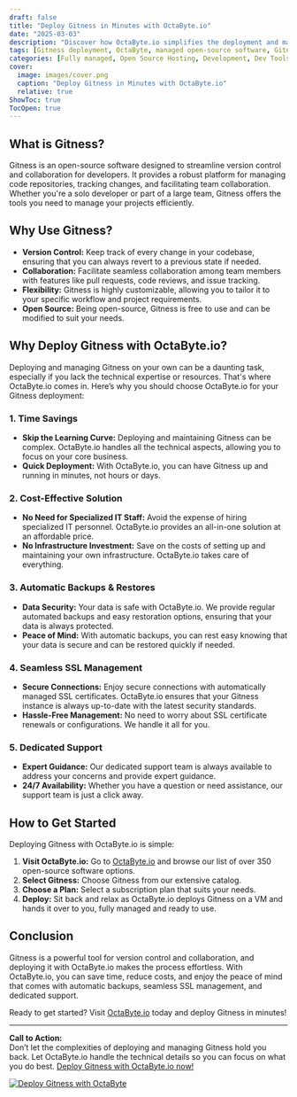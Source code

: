 ```yaml
---
draft: false
title: "Deploy Gitness in Minutes with OctaByte.io"
date: "2025-03-03"
description: "Discover how OctaByte.io simplifies the deployment and management of Gitness, a powerful open-source software. Save time, reduce costs, and enjoy seamless SSL management, automatic backups, and expert support—all in one place."
tags: [Gitness deployment, OctaByte, managed open-source software, Gitness hosting, automatic backups, SSL management, cost-effective IT solutions, open-source software support]
categories: [Fully managed, Open Source Hosting, Development, Dev Tools]
cover:
  image: images/cover.png
  caption: "Deploy Gitness in Minutes with OctaByte.io"
  relative: true
ShowToc: true
TocOpen: true
---
```



## What is Gitness?

Gitness is an open-source software designed to streamline version control and collaboration for developers. It provides a robust platform for managing code repositories, tracking changes, and facilitating team collaboration. Whether you're a solo developer or part of a large team, Gitness offers the tools you need to manage your projects efficiently.

## Why Use Gitness?

- **Version Control:** Keep track of every change in your codebase, ensuring that you can always revert to a previous state if needed.
- **Collaboration:** Facilitate seamless collaboration among team members with features like pull requests, code reviews, and issue tracking.
- **Flexibility:** Gitness is highly customizable, allowing you to tailor it to your specific workflow and project requirements.
- **Open Source:** Being open-source, Gitness is free to use and can be modified to suit your needs.

## Why Deploy Gitness with OctaByte.io?

Deploying and managing Gitness on your own can be a daunting task, especially if you lack the technical expertise or resources. That's where OctaByte.io comes in. Here’s why you should choose OctaByte.io for your Gitness deployment:

### 1. **Time Savings**
   - **Skip the Learning Curve:** Deploying and maintaining Gitness can be complex. OctaByte.io handles all the technical aspects, allowing you to focus on your core business.
   - **Quick Deployment:** With OctaByte.io, you can have Gitness up and running in minutes, not hours or days.

### 2. **Cost-Effective Solution**
   - **No Need for Specialized IT Staff:** Avoid the expense of hiring specialized IT personnel. OctaByte.io provides an all-in-one solution at an affordable price.
   - **No Infrastructure Investment:** Save on the costs of setting up and maintaining your own infrastructure. OctaByte.io takes care of everything.

### 3. **Automatic Backups & Restores**
   - **Data Security:** Your data is safe with OctaByte.io. We provide regular automated backups and easy restoration options, ensuring that your data is always protected.
   - **Peace of Mind:** With automatic backups, you can rest easy knowing that your data is secure and can be restored quickly if needed.

### 4. **Seamless SSL Management**
   - **Secure Connections:** Enjoy secure connections with automatically managed SSL certificates. OctaByte.io ensures that your Gitness instance is always up-to-date with the latest security standards.
   - **Hassle-Free Management:** No need to worry about SSL certificate renewals or configurations. We handle it all for you.

### 5. **Dedicated Support**
   - **Expert Guidance:** Our dedicated support team is always available to address your concerns and provide expert guidance.
   - **24/7 Availability:** Whether you have a question or need assistance, our support team is just a click away.

## How to Get Started

Deploying Gitness with OctaByte.io is simple:

1. **Visit OctaByte.io:** Go to [OctaByte.io](https://octabyte.io) and browse our list of over 350 open-source software options.
2. **Select Gitness:** Choose Gitness from our extensive catalog.
3. **Choose a Plan:** Select a subscription plan that suits your needs.
4. **Deploy:** Sit back and relax as OctaByte.io deploys Gitness on a VM and hands it over to you, fully managed and ready to use.

## Conclusion

Gitness is a powerful tool for version control and collaboration, and deploying it with OctaByte.io makes the process effortless. With OctaByte.io, you can save time, reduce costs, and enjoy the peace of mind that comes with automatic backups, seamless SSL management, and dedicated support. 

Ready to get started? Visit [OctaByte.io](https://octabyte.io) today and deploy Gitness in minutes!

---

**Call to Action:**  
Don’t let the complexities of deploying and managing Gitness hold you back. Let OctaByte.io handle the technical details so you can focus on what you do best. [Deploy Gitness with OctaByte.io now!](https://octabyte.io)

[![Deploy Gitness with OctaByte](/images/deploy-on-octabyte.png)](https://octabyte.io/fully-managed-open-source-services/development/dev-tools/gitness)